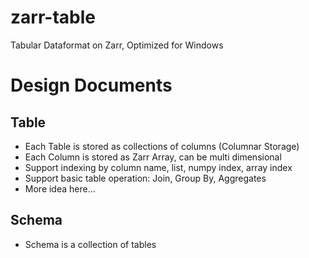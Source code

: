 # zarr-table
Tabular Dataformat on Zarr, Optimized for Windows

# Design Documents
## Table
- Each Table is stored as collections of columns (Columnar Storage)
- Each Column is stored as Zarr Array, can be multi dimensional
- Support indexing by column name, list, numpy index, array index
- Support basic table operation: Join, Group By, Aggregates
- More idea here...

## Schema
- Schema is a collection of tables
